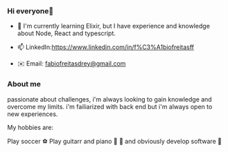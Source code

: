 ### Hi everyone👋

- 🌱 I'm currently learning Elixir, but I have experience and knowledge about Node, React and typescript.

- 📫 LinkedIn:https://www.linkedin.com/in/f%C3%A1biofreitasff
- ✉️ Email: fabiofreitasdrey@gmail.com

### About me

passionate about challenges, i'm always looking to gain knowledge and overcome my limits.
i'm failiarized with back end but i'm always open to new experiences.



My hobbies are:

Play soccer ⚽
Play guitarr and piano 🎹 🎸
and obviously develop software 🤩
